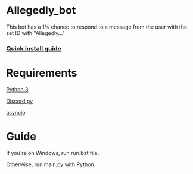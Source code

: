# Allegedly_bot
This bot has a 1% chance to respond to a message from the user with the set ID with "Allegedly..."

### [Quick install guide](https://github.com/arielbeje/Allegedly_bot/wiki/Quick-Install-Guide)

# Requirements
[Python 3](https://www.python.org/downloads/)

[Discord.py](https://github.com/Rapptz/discord.py)

[asyncio](https://pypi.python.org/pypi/asyncio)

# Guide
If you're on Windows, run run.bat file.

Otherwise, run main.py with Python.